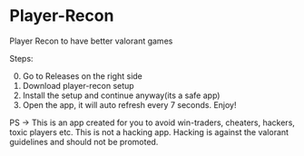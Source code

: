 # Player-Recon
Player Recon to have better valorant games 

Steps: 

0. Go to Releases on the right side
1. Download player-recon setup
2. Install the setup and continue anyway(its a safe app)
3. Open the app, it will auto refresh every 7 seconds. Enjoy!


PS -> This is an app created for you to avoid win-traders, cheaters, hackers, toxic players etc. This is not a hacking app. Hacking is against the valorant guidelines and should not be promoted. 
